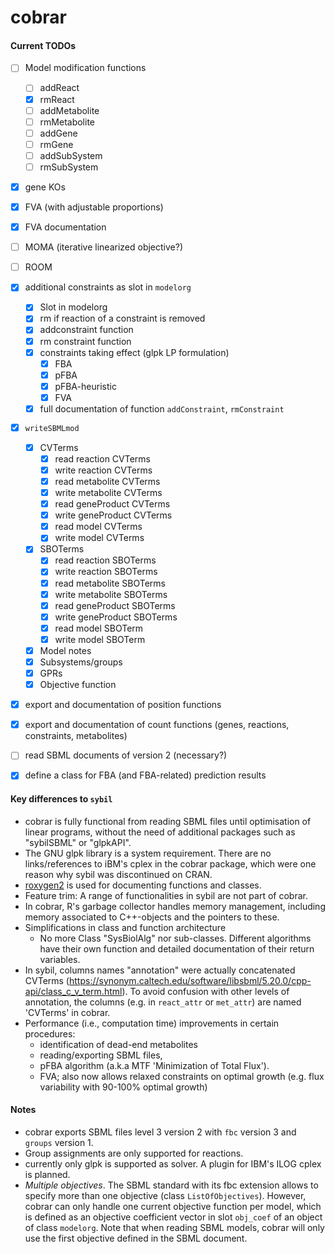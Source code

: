 # cobrar



#### Current TODOs

- [ ] Model modification functions
  - [ ] addReact
  - [x] rmReact
  - [ ] addMetabolite
  - [ ] rmMetabolite
  - [ ] addGene
  - [ ] rmGene
  - [ ] addSubSystem
  - [ ] rmSubSystem
- [x] gene KOs
- [x] FVA (with adjustable proportions)
- [x] FVA documentation
- [ ] MOMA (iterative linearized objective?)
- [ ] ROOM
- [x] additional constraints as slot in `modelorg`
  - [x] Slot in modelorg
  - [x] rm if reaction of a constraint is removed
  - [x] addconstraint function
  - [x] rm constraint function
  - [x] constraints taking effect (glpk  LP formulation)
    - [x] FBA
    - [x] pFBA
    - [x] pFBA-heuristic
    - [x] FVA

  - [x] full documentation of function `addConstraint`, `rmConstraint`
- [x] `writeSBMLmod`
  - [x] CVTerms
    - [x] read reaction CVTerms
    - [x] write reaction CVTerms
    - [x] read metabolite CVTerms
    - [x] write metabolite CVTerms
    - [x] read geneProduct CVTerms
    - [x] write geneProduct CVTerms
    - [x] read model CVTerms
    - [x] write model CVTerms
  - [x] SBOTerms
    - [x] read reaction SBOTerms
    - [x] write reaction SBOTerms
    - [x] read metabolite SBOTerms
    - [x] write metabolite SBOTerms
    - [x] read geneProduct SBOTerms
    - [x] write geneProduct SBOTerms
    - [x] read model SBOTerm
    - [x] write model SBOTerm
  - [x] Model notes
  - [x] Subsystems/groups
  - [x] GPRs
  - [x] Objective function
- [x] export and documentation of position functions
- [x] export and documentation of count functions (genes, reactions, constraints, metabolites)
- [ ] read SBML documents of version 2 (necessary?)
- [x] define a class for FBA (and FBA-related) prediction results






#### Key differences to `sybil`

- cobrar is fully functional from reading SBML files until optimisation of linear programs, without the need of additional packages such as "sybilSBML" or "glpkAPI".
- The GNU glpk library is a system requirement. There are no links/references to iBM's cplex in the cobrar package, which were one reason why sybil was discontinued on CRAN.
- [roxygen2](https://roxygen2.r-lib.org/) is used for documenting functions and classes.
- Feature trim: A range of functionalities in sybil are not part of cobrar. 
- In cobrar, R's garbage collector handles memory management, including memory associated to C++-objects and the pointers to these.
- Simplifications in class and function architecture
  - No more Class "SysBiolAlg" nor sub-classes. Different algorithms have their own function and detailed documentation of their return variables.
- In sybil, columns names "annotation" were actually concatenated CVTerms (https://synonym.caltech.edu/software/libsbml/5.20.0/cpp-api/class_c_v_term.html). To avoid confusion with other levels of annotation, the columns (e.g. in `react_attr` or `met_attr`) are named 'CVTerms' in cobrar.
- Performance (i.e., computation time) improvements in certain procedures:
  - identification of dead-end metabolites
  - reading/exporting SBML files,
  - pFBA algorithm (a.k.a MTF 'Minimization of Total Flux').
  - FVA; also now allows relaxed constraints on optimal growth (e.g. flux variability with 90-100% optimal growth)


#### Notes

- cobrar exports SBML files level 3 version 2 with `fbc` version 3 and `groups` version 1. 
- Group assignments are only supported for reactions.
- currently only glpk is supported as solver. A plugin for IBM's ILOG cplex is planned.
- *Multiple objectives*. The SBML standard with its fbc extension allows to specify more than one objective (class `ListOfObjectives`). However, cobrar can only handle one current objective function per model, which is defined as an objective coefficient vector in slot `obj_coef` of an object of class `modelorg`. Note that when reading SBML models, cobrar will only use the first objective defined in the SBML document.

